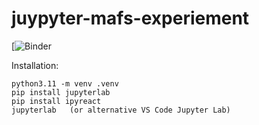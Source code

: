 # juypyter-mafs-experiement

[![Binder]()



Installation:
```
python3.11 -m venv .venv
pip install jupyterlab
pip install ipyreact
jupyterlab   (or alternative VS Code Jupyter Lab)
```